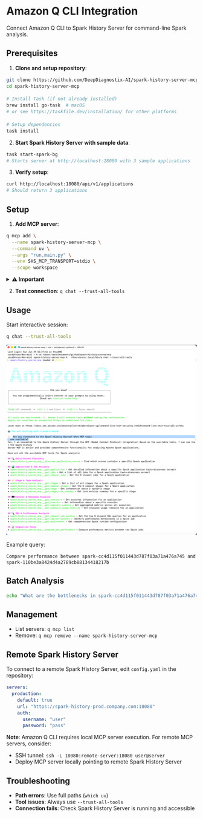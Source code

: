 # Amazon Q CLI Integration

Connect Amazon Q CLI to Spark History Server for command-line Spark analysis.

## Prerequisites

1. **Clone and setup repository**:
```bash
git clone https://github.com/DeepDiagnostix-AI/spark-history-server-mcp.git
cd spark-history-server-mcp

# Install Task (if not already installed)
brew install go-task  # macOS
# or see https://taskfile.dev/installation/ for other platforms

# Setup dependencies
task install
```

2. **Start Spark History Server with sample data**:
```bash
task start-spark-bg
# Starts server at http://localhost:18080 with 3 sample applications
```

3. **Verify setup**:
```bash
curl http://localhost:18080/api/v1/applications
# Should return 3 applications
```

## Setup

1. **Add MCP server**:
```bash
q mcp add \
  --name spark-history-server-mcp \
  --command uv \
  --args "run,main.py" \
  --env SHS_MCP_TRANSPORT=stdio \
  --scope workspace
```

<details>
<summary><strong>⚠️ Important</strong></summary>

- The command above adds q configuration in this repository root. i.e. `.amazonq/mcp.json`
- If you want to use it outside of this repository, you need to run:
  ```bash
  q mcp add \
  --name spark-history-server-mcp \
  --command /Users/username/.local/bin/uv \
  --args "run,--project,/Users/username/spark-history-server-mcp,python,main_stdio.py" \
  --scope workspace
  ```
- Replace `/Users/username/.local/bin/uv` with output of `which uv`
- Replace `/Users/username/spark-history-server-mcp` with your actual repository path
</details>

2. **Test connection**: `q chat --trust-all-tools`

## Usage

Start interactive session:
```bash
q chat --trust-all-tools
```

![amazon-q-cli](amazon-q-cli.png)

Example query:
```
Compare performance between spark-cc4d115f011443d787f03a71a476a745 and spark-110be3a8424d4a2789cb88134418217b
```

## Batch Analysis
```bash
echo "What are the bottlenecks in spark-cc4d115f011443d787f03a71a476a745?" | q chat --trust-all-tools
```

## Management
- List servers: `q mcp list`
- Remove: `q mcp remove --name spark-history-server-mcp`

## Remote Spark History Server

To connect to a remote Spark History Server, edit `config.yaml` in the repository:

```yaml
servers:
  production:
    default: true
    url: "https://spark-history-prod.company.com:18080"
    auth:
      username: "user"
      password: "pass"
```

**Note**: Amazon Q CLI requires local MCP server execution. For remote MCP servers, consider:
- SSH tunnel: `ssh -L 18080:remote-server:18080 user@server`
- Deploy MCP server locally pointing to remote Spark History Server

## Troubleshooting
- **Path errors**: Use full paths (`which uv`)
- **Tool issues**: Always use `--trust-all-tools`
- **Connection fails**: Check Spark History Server is running and accessible
